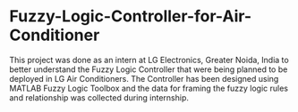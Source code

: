 # Fuzzy-Logic-Controller-for-Air-Conditioner
This project was done as an intern at LG Electronics, Greater Noida, India to better understand the Fuzzy Logic Controller that were being planned to be deployed in LG Air Conditioners. The Controller has been designed using MATLAB Fuzzy Logic Toolbox and the data for framing the fuzzy logic rules and relationship was collected during internship.
